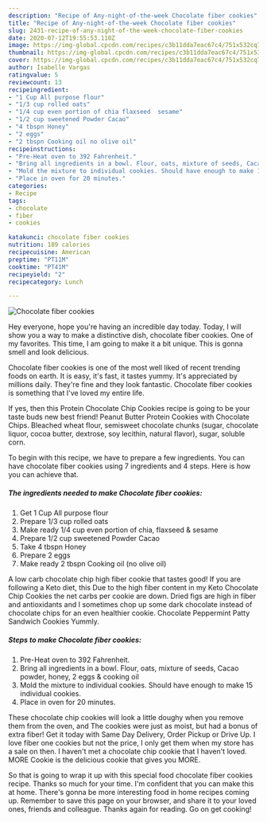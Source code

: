 ```yaml
---
description: "Recipe of Any-night-of-the-week Chocolate fiber cookies"
title: "Recipe of Any-night-of-the-week Chocolate fiber cookies"
slug: 2431-recipe-of-any-night-of-the-week-chocolate-fiber-cookies
date: 2020-07-12T19:55:53.110Z
image: https://img-global.cpcdn.com/recipes/c3b11dda7eac67c4/751x532cq70/chocolate-fiber-cookies-recipe-main-photo.jpg
thumbnail: https://img-global.cpcdn.com/recipes/c3b11dda7eac67c4/751x532cq70/chocolate-fiber-cookies-recipe-main-photo.jpg
cover: https://img-global.cpcdn.com/recipes/c3b11dda7eac67c4/751x532cq70/chocolate-fiber-cookies-recipe-main-photo.jpg
author: Isabelle Vargas
ratingvalue: 5
reviewcount: 13
recipeingredient:
- "1 Cup All purpose flour"
- "1/3 cup rolled oats"
- "1/4 cup even portion of chia flaxseed  sesame"
- "1/2 cup sweetened Powder Cacao"
- "4 tbspn Honey"
- "2 eggs"
- "2 tbspn Cooking oil no olive oil"
recipeinstructions:
- "Pre-Heat oven to 392 Fahrenheit."
- "Bring all ingredients in a bowl. Flour, oats, mixture of seeds, Cacao powder, honey, 2 eggs &amp; cooking oil"
- "Mold the mixture to individual cookies. Should have enough to make 15 individual cookies."
- "Place in oven for 20 minutes."
categories:
- Recipe
tags:
- chocolate
- fiber
- cookies

katakunci: chocolate fiber cookies 
nutrition: 189 calories
recipecuisine: American
preptime: "PT11M"
cooktime: "PT41M"
recipeyield: "2"
recipecategory: Lunch

---
```



![Chocolate fiber cookies](https://img-global.cpcdn.com/recipes/c3b11dda7eac67c4/751x532cq70/chocolate-fiber-cookies-recipe-main-photo.jpg)

Hey everyone, hope you're having an incredible day today. Today, I will show you a way to make a distinctive dish, chocolate fiber cookies. One of my favorites. This time, I am going to make it a bit unique. This is gonna smell and look delicious.

Chocolate fiber cookies is one of the most well liked of recent trending foods on earth. It is easy, it's fast, it tastes yummy. It's appreciated by millions daily. They're fine and they look fantastic. Chocolate fiber cookies is something that I've loved my entire life.

If yes, then this Protein Chocolate Chip Cookies recipe is going to be your taste buds new best friend! Peanut Butter Protein Cookies with Chocolate Chips. Bleached wheat flour, semisweet chocolate chunks (sugar, chocolate liquor, cocoa butter, dextrose, soy lecithin, natural flavor), sugar, soluble corn.


To begin with this recipe, we have to prepare a few ingredients. You can have chocolate fiber cookies using 7 ingredients and 4 steps. Here is how you can achieve that.

<!--inarticleads1-->

##### The ingredients needed to make Chocolate fiber cookies:

1. Get 1 Cup All purpose flour
1. Prepare 1/3 cup rolled oats
1. Make ready 1/4 cup even portion of chia, flaxseed &amp; sesame
1. Prepare 1/2 cup sweetened Powder Cacao
1. Take 4 tbspn Honey
1. Prepare 2 eggs
1. Make ready 2 tbspn Cooking oil (no olive oil)


A low carb chocolate chip high fiber cookie that tastes good! If you are following a Keto diet, this Due to the high fiber content in my Keto Chocolate Chip Cookies the net carbs per cookie are down. Dried figs are high in fiber and antioxidants and I sometimes chop up some dark chocolate instead of chocolate chips for an even healthier cookie. Chocolate Peppermint Patty Sandwich Cookies Yummly. 

<!--inarticleads2-->

##### Steps to make Chocolate fiber cookies:

1. Pre-Heat oven to 392 Fahrenheit.
1. Bring all ingredients in a bowl. Flour, oats, mixture of seeds, Cacao powder, honey, 2 eggs &amp; cooking oil
1. Mold the mixture to individual cookies. Should have enough to make 15 individual cookies.
1. Place in oven for 20 minutes.


These chocolate chip cookies will look a little doughy when you remove them from the oven, and The cookies were just as moist, but had a bonus of extra fiber! Get it today with Same Day Delivery, Order Pickup or Drive Up. I love fiber one cookies but not the price, I only get them when my store has a sale on then. I haven&#39;t met a chocolate chip cookie that I haven&#39;t loved. MORE Cookie is the delicious cookie that gives you MORE. 

So that is going to wrap it up with this special food chocolate fiber cookies recipe. Thanks so much for your time. I'm confident that you can make this at home. There's gonna be more interesting food in home recipes coming up. Remember to save this page on your browser, and share it to your loved ones, friends and colleague. Thanks again for reading. Go on get cooking!
